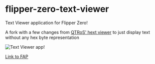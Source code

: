 # flipper-zero-text-viewer

Text Viewer application for Flipper Zero!

A fork with a few changes from [QTRoS' hext viewer](https://github.com/QtRoS/flipper-zero-hex-viewer) to just display text without any hex byte representation

![Text Viewer app!](https://github.com/kyhwana/flipper-zero-hex-viewer/blob/master/textviewerflipper.PNG?raw=true)

[Link to FAP](https://github.com/kyhwana/latest_flipper_zero_apps/raw/main/text_viewer.fap)
